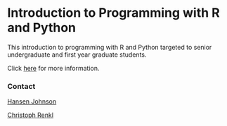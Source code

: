 # Introduction to Programming with R and Python

This introduction to programming with R and Python targeted to senior undergraduate and first year graduate students.

Click [here](https://christophrenkl.github.io/programming_intro) for more information.

### Contact
[Hansen Johnson](mailto:hansen.johnson@dal.ca)
 
[Christoph Renkl](mailto:christoph.renkl@dal.ca)

